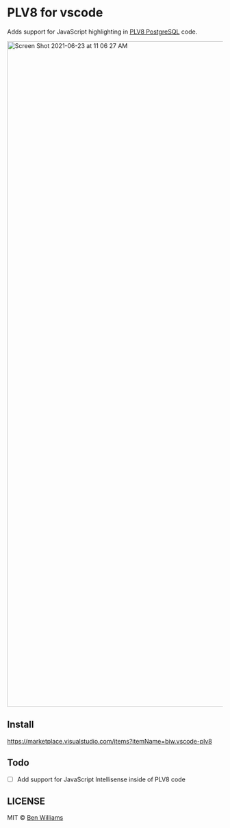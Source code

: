 # PLV8 for vscode

Adds support for JavaScript highlighting in [PLV8 PostgreSQL](https://github.com/plv8/plv8) code.

<img width="1552" alt="Screen Shot 2021-06-23 at 11 06 27 AM" src="https://user-images.githubusercontent.com/6139501/123146730-12371900-d413-11eb-8c38-a6fac9a9f2f9.png">

## Install

https://marketplace.visualstudio.com/items?itemName=biw.vscode-plv8

## Todo

- [ ] Add support for JavaScript Intellisense inside of PLV8 code

## LICENSE

MIT © [Ben Williams](https://biwills.com/)
